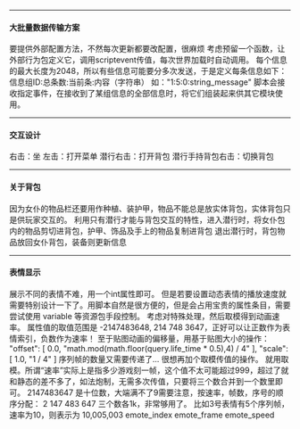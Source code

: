 

------------------

#### 大批量数据传输方案

要提供外部配置方法，不然每次更新都要改配置，很麻烦
考虑预留一个函数，让外部行为包定义它，调用scriptevent传值，每次世界加载时自动调用。
每个信息的最大长度为2048，所以有些信息可能要分多次发送，于是定义每条信息如下：
    信息组ID:总条数:当前条:内容（字符串）
    如："1:5:0:string_message"
    脚本会接收指定事件，在接收到了某组信息的全部信息时，将它们组装起来供其它模块使用。

------------------

#### 交互设计

  右击：坐
  左击：打开菜单
  潜行右击：打开背包
  潜行手持背包右击：切换背包

------------------

#### 关于背包

  因为女仆的物品栏还要用作种植、装护甲，物品不能总是放实体背包，实体背包只是供玩家交互的。
  利用只有潜行才能与背包交互的特性，进入潜行时，将女仆包内的物品剪切进背包，护甲、饰品及手上的物品复制进背包
  退出潜行时，背包物品放回女仆背包，装备则更新信息

------------------

#### 表情显示

展示不同的表情不难，用一个int属性即可。
但是若要设置动态表情的播放速度就需要特别设计一下了。用脚本自然是很方便的，但是会占用宝贵的属性条目，需要尝试使用 variable 等资源包手段控制。
考虑对特殊处理，然后取模得到动画速率。
属性值的取值范围是 -2147483648, 214 748 3647，正好可以让正数作为表情索引，负数作为速率！
至于贴图动画的偏移量，用基于贴图大小的操作：
    "offset": [
        0.0,
        "math.mod(math.floor(query.life_time * 0.5),4) / 4"
    ],
    "scale": [
        1.0,
        "1 / 4"
    ]
序列帧的数量又需要传递了... 很想再加个取模传值的操作。
就用取模。所谓“速率”实际上是指多少游戏刻一帧，这个值不太可能超过999，超过了就和静态的差不多了，如法炮制，无需多次传值，只要将三个数合并到一个数里即可。
2147483647 是十位数，大端满不了9需要注意，按速率，帧数，序号的顺序分配：
2 147 483 647
三个数各1k，非常够用了。
比如3号表情有5个序列帧，速率为10，则表示为 10,005,003
emote_index  emote_frame  emote_speed
